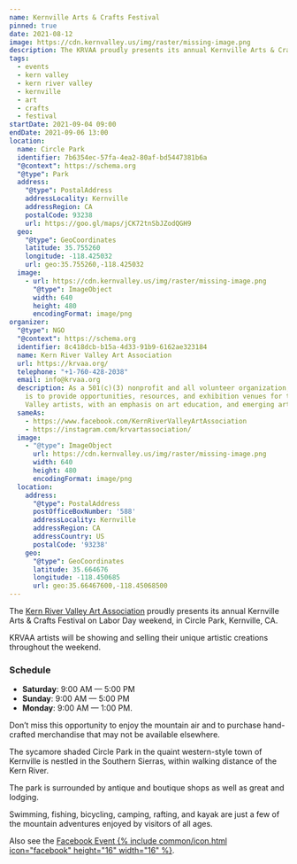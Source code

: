 ```yaml
---
name: Kernville Arts & Crafts Festival
pinned: true
date: 2021-08-12
image: https://cdn.kernvalley.us/img/raster/missing-image.png
description: The KRVAA proudly presents its annual Kernville Arts & Crafts Festival on Labor Day Weekend
tags:
  - events
  - kern valley
  - kern river valley
  - kernville
  - art
  - crafts
  - festival
startDate: 2021-09-04 09:00
endDate: 2021-09-06 13:00
location:
  name: Circle Park
  identifier: 7b6354ec-57fa-4ea2-80af-bd5447381b6a
  "@context": https://schema.org
  "@type": Park
  address:
    "@type": PostalAddress
    addressLocality: Kernville
    addressRegion: CA
    postalCode: 93238
    url: https://goo.gl/maps/jCK72tnSbJZodQGH9
  geo:
    "@type": GeoCoordinates
    latitude: 35.755260
    longitude: -118.425032
    url: geo:35.755260,-118.425032
  image:
    - url: https://cdn.kernvalley.us/img/raster/missing-image.png
      "@type": ImageObject
      width: 640
      height: 480
      encodingFormat: image/png
organizer:
  "@type": NGO
  "@context": https://schema.org
  identifier: 8c418dcb-b15a-4d33-91b9-6162ae323184
  name: Kern River Valley Art Association
  url: https://krvaa.org/
  telephone: "+1-760-428-2038"
  email: info@krvaa.org
  description: As a 501(c)(3) nonprofit and all volunteer organization, KRVAA’s mission
    is to provide opportunities, resources, and exhibition venues for the Kern River
    Valley artists, with an emphasis on art education, and emerging artists.
  sameAs:
    - https://www.facebook.com/KernRiverValleyArtAssociation
    - https://instagram.com/krvartassociation/
  image:
    - "@type": ImageObject
      url: https://cdn.kernvalley.us/img/raster/missing-image.png
      width: 640
      height: 480
      encodingFormat: image/png
  location:
    address:
      "@type": PostalAddress
      postOfficeBoxNumber: '588'
      addressLocality: Kernville
      addressRegion: CA
      addressCountry: US
      postalCode: '93238'
    geo:
      "@type": GeoCoordinates
      latitude: 35.664676
      longitude: -118.450685
      url: geo:35.66467600,-118.45068500
---
```

The [Kern River Valley Art Association](https://krvaa.org/) proudly presents
its annual Kernville Arts & Crafts Festival on Labor Day weekend, in Circle Park,
Kernville, CA.

KRVAA artists will be showing and selling their unique artistic creations throughout
the weekend.

### Schedule

- **Saturday**: 9:00 AM &mdash; 5:00 PM
- **Sunday**: 9:00 AM &mdash; 5:00 PM
- **Monday**: 9:00 AM &mdash; 1:00 PM.

Don’t miss this opportunity to enjoy the mountain air and to purchase hand-crafted
merchandise that may not be available elsewhere.

The sycamore shaded Circle Park in the quaint western-style town of Kernville is
nestled in the Southern Sierras, within walking distance of the Kern River.

The park is surrounded by antique and boutique shops as well as great 
and lodging.

Swimming, fishing, bicycling, camping, rafting, and kayak are just a few of the
mountain adventures enjoyed by visitors of all ages.

Also see the [Facebook Event {% include common/icon.html icon="facebook" height="16" width="16" %}](https://www.facebook.com/events/542844583512391).
